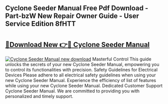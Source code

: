 ## Cyclone Seeder Manual Free Pdf Download - Part-bzW New Repair Owner Guide - User Service Edition 8fHTT

# <h2><a href="http://bc63305.oget.top/?id=Cyclone+Seeder+Manual">🔗Download New 👉🔴 Cyclone Seeder Manual</a></h2>

[![Cyclone Seeder Manual new download](https://i.imgur.com/5g1atiW.png)](http://bc63305.oget.top/?id=Cyclone+Seeder+Manual)
Masterful Control This guide unlocks the secrets of your new Cyclone Seeder Manual, empowering you to control its functionalities with precision. Safety Guidelines for Electrical Devices Please adhere to all electrical safety guidelines when using your new Cyclone Seeder Manual. Experience the efficiency of list of features while using your new Cyclone Seeder Manual. Dedicated Customer Support Cyclone Seeder Manual. We are committed to providing you with personalized and timely support.
